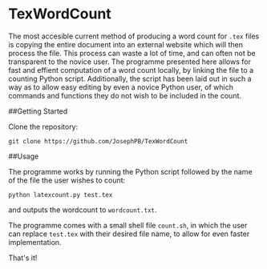 # TexWordCount
The most accesible current method of producing a word count for ```.tex``` files is copying the entire document into an external website which will then process the file. This process can waste a lot of time, and can often not be transparent to the novice user. The programme presented here allows for fast and effient computation of a word count locally, by linking the file to a counting Python script. Additionally, the script has been laid out in such a way as to allow easy editing by even a novice Python user, of which commands and functions they do not wish to be included in the count.

##Getting Started

Clone the repository:
```
git clone https://github.com/JosephPB/TexWordCount
```

##Usage

The programme works by running the Python script followed by the name of the file the user wishes to count:

```
python latexcount.py test.tex
```
and outputs the wordcount to ```wordcount.txt```.

The programme comes with a small shell file ```count.sh```, in which the user can replace ```test.tex``` with their desired file name, to allow for even faster implementation.

That's it!
